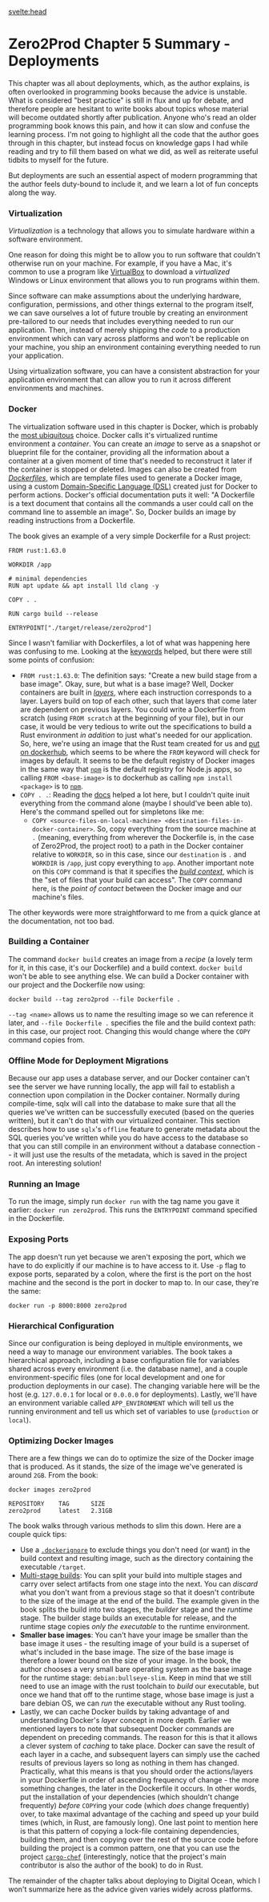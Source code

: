 <svelte:head>

  <title>Zero2Prod Chapter 5 Summary - Deployments</title>
  <meta name="description" content="This chapter shows how to use Docker to virtualize your app and deploy it to the web using Digital Ocean" />
</svelte:head>

# Zero2Prod Chapter 5 Summary - Deployments

This chapter was all about deployments, which, as the author explains, is often overlooked in programming books because the advice is unstable. What is considered "best practice" is still in flux and up for debate, and therefore people are hesitant to write books about topics whose material will become outdated shortly after publication. Anyone who's read an older programming book knows this pain, and how it can slow and confuse the learning process. I'm not going to highlight all the code that the author goes through in this chapter, but instead focus on knowledge gaps I had while reading and try to fill them based on what we did, as well as reiterate useful tidbits to myself for the future.

But deployments are such an essential aspect of modern programming that the author feels duty-bound to include it, and we learn a lot of fun concepts along the way.

### Virtualization

_Virtualization_ is a technology that allows you to simulate hardware within a software environment.

One reason for doing this might be to allow you to run software that couldn't otherwise run on your machine. For example, if you have a Mac, it's common to use a program like [VirtualBox](https://www.virtualbox.org/) to download a _virtualized_ Windows or Linux environment that allows you to run programs within them.

Since software can make assumptions about the underlying hardware, configuration, permissions, and other things external to the program itself, we can save ourselves a lot of future trouble by creating an environment pre-tailored to our needs that includes everything needed to run our application. Then, instead of merely shipping the _code_ to a production environment which can vary across platforms and won't be replicable on your machine, you ship an environment containing everything needed to run your application.

Using virtualization software, you can have a consistent abstraction for your application environment that can allow you to run it across different environments and machines.

### Docker

The virtualization software used in this chapter is Docker, which is probably the [most ubiquitous](https://www.statista.com/statistics/1256245/containerization-technologies-software-market-share/) choice. Docker calls it's virtualized runtime environment a _container_. You can create an _image_ to serve as a snapshot or blueprint file for the container, providing all the information about a container at a given moment of time that's needed to reconstruct it later if the container is stopped or deleted. Images can also be created from [_Dockerfiles_](https://docs.docker.com/engine/reference/builder/), which are template files used to generate a Docker image, using a custom [Domain-Specific Language (DSL)](https://en.wikipedia.org/wiki/Domain-specific_language) created just for Docker to perform actions. Docker's official documentation puts it well: "A Dockerfile is a text document that contains all the commands a user could call on the command line to assemble an image". So, Docker builds an image by reading instructions from a Dockerfile.

The book gives an example of a very simple Dockerfile for a Rust project:

```
FROM rust:1.63.0

WORKDIR /app

# minimal dependencies
RUN apt update && apt install lld clang -y

COPY . .

RUN cargo build --release

ENTRYPOINT["./target/release/zero2prod"]
```

Since I wasn't familiar with Dockerfiles, a lot of what was happening here was confusing to me. Looking at the [keywords](https://docs.docker.com/engine/reference/builder/#overview) helped, but there were still some points of confusion:

- `FROM rust:1.63.0`: The definition says: "Create a new build stage from a base image". Okay, sure, but what is a base image? Well, Docker containers are built in [_layers_](https://docs.docker.com/build/guide/layers/), where each instruction corresponds to a layer. Layers build on top of each other, such that layers that come later are dependent on previous layers. You could write a Dockerfile from scratch (using `FROM scratch` at the beginning of your file), but in our case, it would be very tedious to write out the specifications to build a Rust environment _in addition_ to just what's needed for our application. So, here, we're using an image that the Rust team created for us and [put on dockerhub](https://hub.docker.com/layers/library/rust/1.63.0/images/sha256-4d6b7664f5292cdfbeaa7eb9f1f4eae01aa289a49e4f043cdf6f4f63d0cf8ca8?context=explore), which seems to be where the `FROM` keyword will check for images by default. It seems to be the default registry of Docker images in the same way that [`npm`](https://www.npmjs.com/) is the default registry for Node.js apps, so calling `FROM <base-image>` is to dockerhub as calling `npm install <package>` is to [`npm`](https://www.npmjs.com/).
- `COPY . .`: Reading the [docs](https://docs.docker.com/engine/reference/builder/#copy) helped a lot here, but I couldn't quite inuit everything from the command alone (maybe I should've been able to). Here's the command spelled out for simpletons like me:
  - `COPY <source-files-on-local-machine> <destination-files-in-docker-container>`. So, copy everything from the source machine at `.` (meaning, everything from wherever the Dockerfile is, in the case of Zero2Prod, the project root) to a path in the Docker container relative to `WORKDIR`, so in this case, since our `destination` is `.` and `WORKDIR` is `/app`, just copy everything to `app`. Another important note on this `COPY` command is that it specifies the [_build context_](https://docs.docker.com/build/building/context/), which is the "set of files that your build can access". The `COPY` command here, is the _point of contact_ between the Docker image and our machine's files.

The other keywords were more straightforward to me from a quick glance at the documentation, not too bad.

### Building a Container

The command `docker build` creates an image from a _recipe_ (a lovely term for it, in this case, it's our Dockerfile) and a build context. `docker build` won't be able to see anything else. We can build a Docker container with our project and the Dockerfile now using:

```
docker build --tag zero2prod --file Dockerfile .
```

`--tag <name>` allows us to name the resulting image so we can reference it later, and `--file Dockerfile .` specifies the file and the build context path: in this case, our project root. Changing this would change where the `COPY` command copies from.

### Offline Mode for Deployment Migrations

Because our app uses a database server, and our Docker container can't see the server we have running locally, the app will fail to establish a connection upon compilation in the Docker container. Normally during compile-time, sqlx will call into the database to make sure that all the queries we've written can be successfully executed (based on the queries written), but it can't do that with our virtualized container. This section describes how to use `sqlx`'s `offline` feature to generate metadata about the SQL queries you've written while you do have access to the database so that you can still compile in an environment without a database connection -- it will just use the results of the metadata, which is saved in the project root. An interesting solution!

### Running an Image

To run the image, simply run `docker run` with the tag name you gave it earlier:
`docker run zero2prod`. This runs the `ENTRYPOINT` command specified in the Dockerfile.

### Exposing Ports

The app doesn't run yet because we aren't exposing the port, which we have to do explicitly if our machine is to have access to it. Use `-p` flag to expose ports, separated by a colon, where the first is the port on the host machine and the second is the port in docker to map to. In our case, they're the same:

```
docker run -p 8000:8000 zero2prod
```

### Hierarchical Configuration

Since our configuration is being deployed in multiple environments, we need a way to manage our environment variables. The book takes a hierarchical approach, including a base configuration file for variables shared across every environment (i.e. the database name), and a couple environment-specific files (one for local development and one for production deployments in our case). The changing variable here will be the host (e.g. `127.0.0.1` for local or `0.0.0.0` for deployments). Lastly, we'll have an environment variable called `APP_ENVIRONMENT` which will tell us the running environment and tell us which set of variables to use (`production` or `local`).

### Optimizing Docker Images

There are a few things we can do to optimize the size of the Docker image that is produced. As it stands, the size of the image we've generated is around `2GB`. From the book:

```
docker images zero2prod

REPOSITORY    TAG      SIZE
zero2prod     latest   2.31GB
```

The book walks through various methods to slim this down. Here are a couple quick tips:

- Use a [`.dockerignore`](https://docs.docker.com/engine/reference/builder/#dockerignore-file) to exclude things you don't need (or want) in the build context and resulting image, such as the directory containing the executable `/target`.
- [Multi-stage builds](https://docs.docker.com/build/building/multi-stage/): You can split your build into multiple stages and carry over select artifacts from one stage into the next. You can _discard_ what you don't want from a previous stage so that it doesn't contribute to the size of the image at the end of the build. The example given in the book splits the build into two stages, the _builder_ stage and the _runtime_ stage. The builder stage builds an executable for release, and the runtime stage copies _only the executable_ to the runtime environment.
- **Smaller base images**: You can't have your image be smaller than the base image it uses - the resulting image of your build is a superset of what's included in the base image. The size of the base image is therefore a lower bound on the size of your image. In the book, the author chooses a very small bare operating system as the base image for the runtime stage: `debian:bullseye-slim`. Keep in mind that we still need to use an image with the rust toolchain to _build_ our executable, but once we hand that off to the runtime stage, whose base image is just a bare debian OS, we can _run_ the executable without any Rust tooling.
- Lastly, we can cache Docker builds by taking advantage of and understanding Docker's _layer_ concept in more depth. Earlier we mentioned layers to note that subsequent Docker commands are dependent on preceding commands. The reason for this is that it allows a clever system of _caching_ to take place. Docker can save the result of each layer in a cache, and subsequent layers can simply use the cached results of previous layers so long as nothing in them has changed. Practically, what this means is that you should order the actions/layers in your Dockerfile in order of ascending frequency of change - the more something changes, the later in the Dockerfile it occurs. In other words, put the installation of your dependencies (which shouldn't change frequently) _before_ `COPY`ing your code (which _does_ change frequently) over, to take maximal advantage of the caching and speed up your build times (which, in Rust, are famously long). One last point to mention here is that this pattern of copying a lock-file containing dependencies, building them, and then copying over the rest of the source code before building the project is a common pattern, one that you can use the project [`cargo-chef`](https://github.com/LukeMathWalker/cargo-chef) (interestingly, notice that the project's main contributor is also the author of the book) to do in Rust.

The remainder of the chapter talks about deploying to Digital Ocean, which I won't summarize here as the advice given varies widely across platforms.
